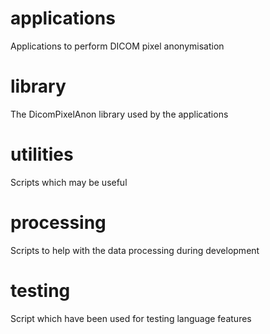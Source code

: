 # applications

Applications to perform DICOM pixel anonymisation

# library

The DicomPixelAnon library used by the applications

# utilities

Scripts which may be useful

# processing

Scripts to help with the data processing during development

# testing

Script which have been used for testing language features
